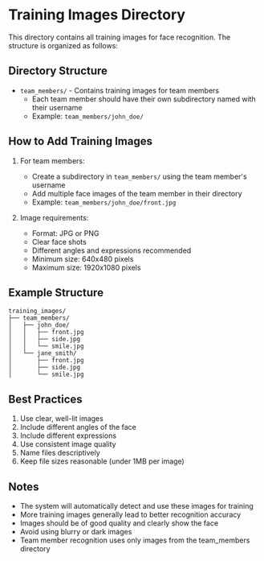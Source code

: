 # Training Images Directory

This directory contains all training images for face recognition. The structure is organized as follows:

## Directory Structure

- `team_members/` - Contains training images for team members
  - Each team member should have their own subdirectory named with their username
  - Example: `team_members/john_doe/`

## How to Add Training Images

1. For team members:
   - Create a subdirectory in `team_members/` using the team member's username
   - Add multiple face images of the team member in their directory
   - Example: `team_members/john_doe/front.jpg`

2. Image requirements:
   - Format: JPG or PNG
   - Clear face shots
   - Different angles and expressions recommended
   - Minimum size: 640x480 pixels
   - Maximum size: 1920x1080 pixels

## Example Structure

```
training_images/
├── team_members/
│   ├── john_doe/
│   │   ├── front.jpg
│   │   ├── side.jpg
│   │   └── smile.jpg
│   └── jane_smith/
│       ├── front.jpg
│       ├── side.jpg
│       └── smile.jpg
```

## Best Practices

1. Use clear, well-lit images
2. Include different angles of the face
3. Include different expressions
4. Use consistent image quality
5. Name files descriptively
6. Keep file sizes reasonable (under 1MB per image)

## Notes

- The system will automatically detect and use these images for training
- More training images generally lead to better recognition accuracy
- Images should be of good quality and clearly show the face
- Avoid using blurry or dark images
- Team member recognition uses only images from the team_members directory 